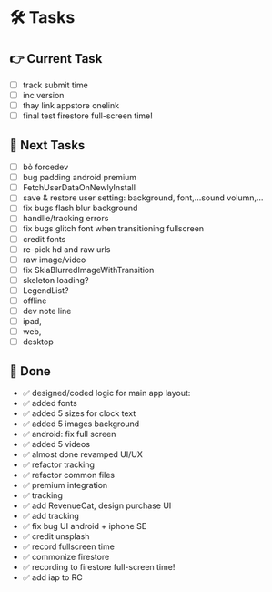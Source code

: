 # 🛠️ Tasks  

## 👉 Current Task    
- [ ] track submit time
- [ ] inc version
- [ ] thay link appstore onelink
- [ ] final test firestore full-screen time!

## 🙌 Next Tasks  

- [ ] bỏ forcedev
- [ ] bug padding android premium
- [ ] FetchUserDataOnNewlyInstall
- [ ] save & restore user setting: background, font,...sound volumn,...
- [ ] fix bugs flash blur background
- [ ] handlle/tracking errors
- [ ] fix bugs glitch font when transitioning fullscreen
- [ ] credit fonts
- [ ] re-pick hd and raw urls
- [ ] raw image/video
- [ ] fix SkiaBlurredImageWithTransition
- [ ] skeleton loading?
- [ ] LegendList?
- [ ] offline
- [ ] dev note line
- [ ] ipad,
- [ ] web,
- [ ] desktop

## 🎉 Done  
- ✅ designed/coded logic for main app layout:
- ✅ added fonts
- ✅ added 5 sizes for clock text
- ✅ added 5 images background
- ✅ android: fix full screen
- ✅ added 5 videos
- ✅ almost done revamped UI/UX
- ✅ refactor tracking
- ✅ refactor common files
- ✅ premium integration
- ✅ tracking
- ✅ add RevenueCat, design purchase UI
- ✅ add tracking
- ✅ fix bug UI android + iphone SE
- ✅ credit unsplash
- ✅ record fullscreen time
- ✅ commonize firestore
- ✅ recording to firestore full-screen time!
- ✅ add iap to RC
